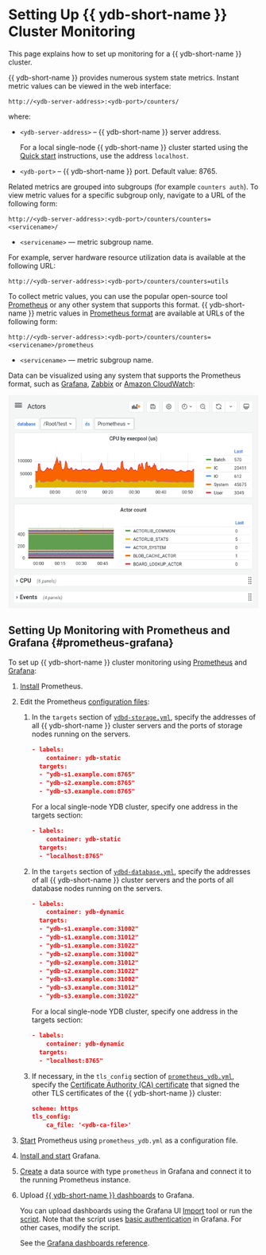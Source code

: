 # Setting Up {{ ydb-short-name }} Cluster Monitoring

This page explains how to set up monitoring for a {{ ydb-short-name }} cluster.

{{ ydb-short-name }} provides numerous system state metrics. Instant metric values can be viewed in the web interface:

```text
http://<ydb-server-address>:<ydb-port>/counters/
```

where:

- `<ydb-server-address>` – {{ ydb-short-name }} server address.

  For a local single-node {{ ydb-short-name }} cluster started using the [Quick start](../../quickstart.md) instructions, use the address `localhost`.

- `<ydb-port>` – {{ ydb-short-name }} port. Default value: 8765.

Related metrics are grouped into subgroups (for example `counters auth`). To view metric values for a specific subgroup only, navigate to a URL of the following form:

```text
http://<ydb-server-address>:<ydb-port>/counters/counters=<servicename>/
```

- `<servicename>` — metric subgroup name.

For example, server hardware resource utilization data is available at the following URL:

```text
http://<ydb-server-address>:<ydb-port>/counters/counters=utils
```

To collect metric values, you can use the popular open-source tool [Prometheus](https://prometheus.io/) or any other system that supports this format. {{ ydb-short-name }} metric values in [Prometheus format](https://prometheus.io/docs/instrumenting/exposition_formats/) are available at URLs of the following form:

```text
http://<ydb-server-address>:<ydb-port>/counters/counters=<servicename>/prometheus
```

- `<servicename>` — metric subgroup name.

Data can be visualized using any system that supports the Prometheus format, such as [Grafana](https://grafana.com/), [Zabbix](https://www.zabbix.com/ru/) or [Amazon CloudWatch](https://aws.amazon.com/ru/cloudwatch/):

![grafana-actors](../../_assets/grafana-actors.png)

## Setting Up Monitoring with Prometheus and Grafana {#prometheus-grafana}

To set up {{ ydb-short-name }} cluster monitoring using [Prometheus](https://prometheus.io/) and [Grafana](https://grafana.com/):

1. [Install](https://prometheus.io/docs/prometheus/latest/getting_started) Prometheus.

1. Edit the Prometheus [configuration files](https://github.com/ydb-platform/ydb/tree/main/ydb/deploy/prometheus):

    1. In the `targets` section of [`ydbd-storage.yml`](https://github.com/ydb-platform/ydb/tree/main/ydb/deploy/prometheus/ydbd-storage.yml), specify the addresses of all {{ ydb-short-name }} cluster servers and the ports of storage nodes running on the servers.

        ```json
        - labels:
            container: ydb-static
          targets:
          - "ydb-s1.example.com:8765"
          - "ydb-s2.example.com:8765"
          - "ydb-s3.example.com:8765"
        ```

        For a local single-node YDB cluster, specify one address in the targets section:

        ```json
        - labels:
            container: ydb-static
          targets:
          - "localhost:8765"
        ```

   1. In the `targets` section of [`ydbd-database.yml`](https://github.com/ydb-platform/ydb/tree/main/ydb/deploy/prometheus/ydbd-database.yml), specify the addresses of all {{ ydb-short-name }} cluster servers and the ports of all database nodes running on the servers.

        ```json
        - labels:
            container: ydb-dynamic
          targets:
          - "ydb-s1.example.com:31002"
          - "ydb-s1.example.com:31012"
          - "ydb-s1.example.com:31022"
          - "ydb-s2.example.com:31002"
          - "ydb-s2.example.com:31012"
          - "ydb-s2.example.com:31022"
          - "ydb-s3.example.com:31002"
          - "ydb-s3.example.com:31012"
          - "ydb-s3.example.com:31022"
        ```

        For a local single-node YDB cluster, specify one address in the targets section:

        ```json
        - labels:
            container: ydb-dynamic
          targets:
          - "localhost:8765"
        ```

    1. If necessary, in the `tls_config` section of [`prometheus_ydb.yml`](https://github.com/ydb-platform/ydb/tree/main/ydb/deploy/prometheus/prometheus_ydb.yml), specify the [Certificate Authority (CA) certificate](../deployment-options/manual/initial-deployment.md#tls-certificates) that signed the other TLS certificates of the {{ ydb-short-name }} cluster:

       ```json
       scheme: https
       tls_config:
           ca_file: '<ydb-ca-file>'
       ```

1. [Start](https://prometheus.io/docs/prometheus/latest/getting_started/#starting-prometheus) Prometheus using `prometheus_ydb.yml` as a configuration file.

1. [Install and start](https://grafana.com/docs/grafana/latest/getting-started/getting-started/) Grafana.

1. [Create](https://prometheus.io/docs/visualization/grafana/#creating-a-prometheus-data-source) a data source with type `prometheus` in Grafana and connect it to the running Prometheus instance.

1. Upload [{{ ydb-short-name }} dashboards](https://github.com/ydb-platform/ydb/tree/main/ydb/deploy/helm/ydb-prometheus/dashboards) to Grafana.

    You can upload dashboards using the Grafana UI [Import](https://grafana.com/docs/grafana/latest/dashboards/export-import/#import-dashboard) tool or run the [script](https://github.com/ydb-platform/ydb/tree/main/ydb/deploy/grafana_dashboards/local_upload_dashboards.sh). Note that the script uses [basic authentication](https://grafana.com/docs/grafana/latest/http_api/create-api-tokens-for-org/#authentication) in Grafana. For other cases, modify the script.

    See the [Grafana dashboards reference](../../reference/observability/metrics/grafana-dashboards.md).
